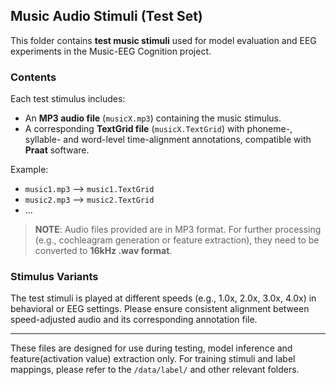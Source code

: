 ## Music Audio Stimuli (Test Set)

This folder contains **test music stimuli** used for model evaluation and EEG experiments in the Music-EEG Cognition project.

### Contents

Each test stimulus includes:

- An **MP3 audio file** (`musicX.mp3`) containing the music stimulus.
- A corresponding **TextGrid file** (`musicX.TextGrid`) with phoneme-, syllable- and word-level time-alignment annotations, compatible with **Praat** software.

Example:
- `music1.mp3` ⟶ `music1.TextGrid`
- `music2.mp3` ⟶ `music2.TextGrid`
- ...

> **NOTE**: Audio files provided are in MP3 format. For further processing (e.g., cochleagram generation or feature extraction), they need to be converted to **16kHz .wav format**.

### Stimulus Variants

The test stimuli is played at different speeds (e.g., 1.0x, 2.0x, 3.0x, 4.0x) in behavioral or EEG settings. Please ensure consistent alignment between speed-adjusted audio and its corresponding annotation file.

---

These files are designed for use during testing, model inference and feature(activation value) extraction only. For training stimuli and label mappings, please refer to the `/data/label/` and other relevant folders.
